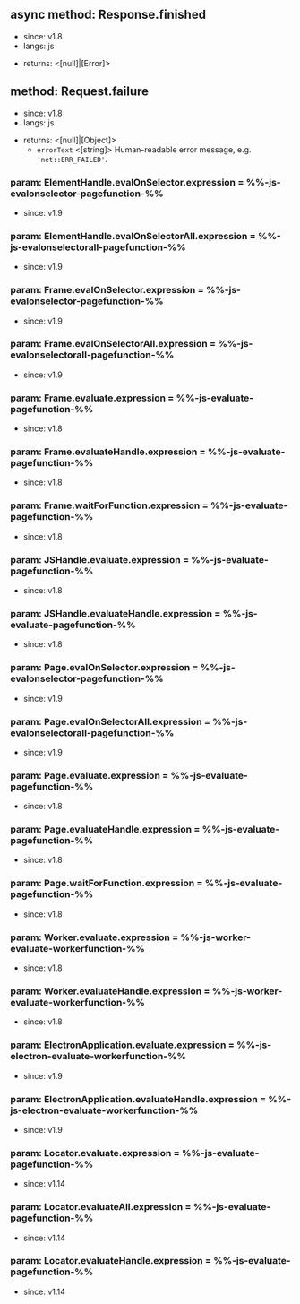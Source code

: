 ## async method: Response.finished
* since: v1.8
* langs: js
- returns: <[null]|[Error]>

## method: Request.failure
* since: v1.8
* langs: js
- returns: <[null]|[Object]>
  - `errorText` <[string]> Human-readable error message, e.g. `'net::ERR_FAILED'`.

### param: ElementHandle.evalOnSelector.expression = %%-js-evalonselector-pagefunction-%%
* since: v1.9
### param: ElementHandle.evalOnSelectorAll.expression = %%-js-evalonselectorall-pagefunction-%%
* since: v1.9
### param: Frame.evalOnSelector.expression = %%-js-evalonselector-pagefunction-%%
* since: v1.9
### param: Frame.evalOnSelectorAll.expression = %%-js-evalonselectorall-pagefunction-%%
* since: v1.9
### param: Frame.evaluate.expression = %%-js-evaluate-pagefunction-%%
* since: v1.8
### param: Frame.evaluateHandle.expression = %%-js-evaluate-pagefunction-%%
* since: v1.8
### param: Frame.waitForFunction.expression = %%-js-evaluate-pagefunction-%%
* since: v1.8
### param: JSHandle.evaluate.expression = %%-js-evaluate-pagefunction-%%
* since: v1.8
### param: JSHandle.evaluateHandle.expression = %%-js-evaluate-pagefunction-%%
* since: v1.8
### param: Page.evalOnSelector.expression = %%-js-evalonselector-pagefunction-%%
* since: v1.9
### param: Page.evalOnSelectorAll.expression = %%-js-evalonselectorall-pagefunction-%%
* since: v1.9
### param: Page.evaluate.expression = %%-js-evaluate-pagefunction-%%
* since: v1.8
### param: Page.evaluateHandle.expression = %%-js-evaluate-pagefunction-%%
* since: v1.8
### param: Page.waitForFunction.expression = %%-js-evaluate-pagefunction-%%
* since: v1.8
### param: Worker.evaluate.expression = %%-js-worker-evaluate-workerfunction-%%
* since: v1.8
### param: Worker.evaluateHandle.expression = %%-js-worker-evaluate-workerfunction-%%
* since: v1.8
### param: ElectronApplication.evaluate.expression = %%-js-electron-evaluate-workerfunction-%%
* since: v1.9
### param: ElectronApplication.evaluateHandle.expression = %%-js-electron-evaluate-workerfunction-%%
* since: v1.9
### param: Locator.evaluate.expression = %%-js-evaluate-pagefunction-%%
* since: v1.14
### param: Locator.evaluateAll.expression = %%-js-evaluate-pagefunction-%%
* since: v1.14
### param: Locator.evaluateHandle.expression = %%-js-evaluate-pagefunction-%%
* since: v1.14

